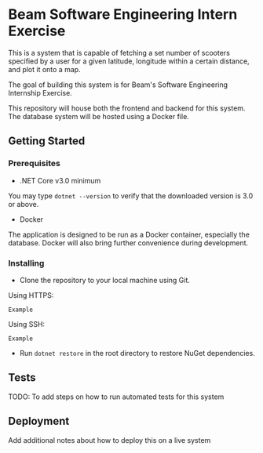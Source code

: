 # Beam Software Engineering Intern Exercise

This is a system that is capable of fetching a set number of 
scooters specified by a user for a given latitude, longitude within 
a certain distance, and plot it onto a map. 

The goal of building this system is for Beam's Software Engineering Internship
Exercise. 

This repository will house both the frontend and backend for this system.
The database system will be hosted using a Docker file. 

## Getting Started
### Prerequisites
* .NET Core v3.0 minimum

You may type `dotnet --version` to verify that the downloaded version is 3.0 or above.

* Docker

The application is designed to be run as a Docker container, especially the database.
Docker will also bring further convenience during development.  

### Installing

* Clone the repository to your local machine using Git.  

Using HTTPS:
```
Example
```

Using SSH:

```
Example
```

* Run `dotnet restore` in the root directory to restore NuGet dependencies.

## Tests

TODO: To add steps on how to run automated tests for this system

## Deployment

Add additional notes about how to deploy this on a live system

